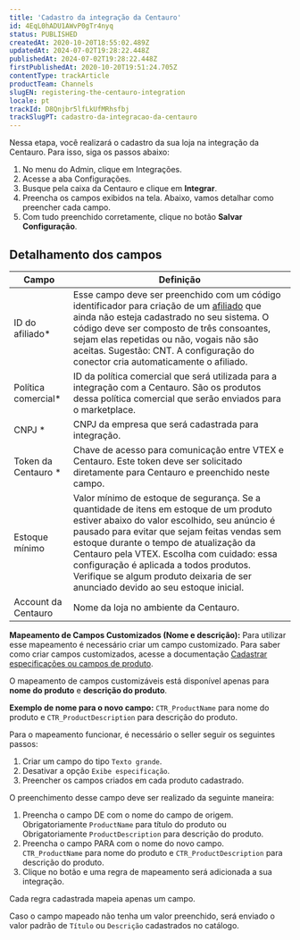 ```yaml
---
title: 'Cadastro da integração da Centauro'
id: 4EqL0hADU1AWvP0gTr4nyq
status: PUBLISHED
createdAt: 2020-10-20T18:55:02.489Z
updatedAt: 2024-07-02T19:28:22.448Z
publishedAt: 2024-07-02T19:28:22.448Z
firstPublishedAt: 2020-10-20T19:51:24.705Z
contentType: trackArticle
productTeam: Channels
slugEN: registering-the-centauro-integration
locale: pt
trackId: D8Qnjbr5lfLkUfMRhsfbj
trackSlugPT: cadastro-da-integracao-da-centauro
---
```


Nessa etapa, você realizará o cadastro da sua loja na integração da Centauro. Para isso, siga os passos abaixo:

1.    No menu do Admin, clique em Integrações.
2.    Acesse a aba Configurações.
3.    Busque pela caixa da Centauro e clique em **Integrar**.
4.    Preencha os campos exibidos na tela. Abaixo, vamos detalhar como preencher cada campo.
5.    Com tudo preenchido corretamente, clique no botão **Salvar Configuração**.

## Detalhamento dos campos 

| Campo | Definição  |
| ---------- | ---------- | 
| ID do afiliado* | Esse campo deve ser preenchido com um código identificador para criação de um [afiliado](/pt/tutorial/o-que-e-afiliado) que ainda não esteja cadastrado no seu sistema. O código deve ser composto de três consoantes, sejam elas repetidas ou não, vogais não são aceitas. Sugestão: CNT. A configuração do conector cria automaticamente o afiliado. |
| Política comercial* | ID da política comercial que será utilizada para a integração com a Centauro. São os produtos dessa política comercial que serão enviados para o marketplace.|
| CNPJ * | CNPJ da empresa que será cadastrada para integração. |
| Token da Centauro * | Chave de acesso para comunicação entre VTEX e Centauro. Este token deve ser solicitado diretamente para Centauro e preenchido neste campo.|
| Estoque mínimo | Valor mínimo de estoque de segurança. Se a quantidade de itens em estoque de um produto estiver abaixo do valor escolhido, seu anúncio é pausado para evitar que sejam feitas vendas sem estoque durante o tempo de atualização da Centauro pela VTEX. Escolha com cuidado: essa configuração é aplicada a todos produtos. Verifique se algum produto deixaria de ser anunciado devido ao seu estoque inicial.|
| Account da Centauro | Nome da loja no ambiente da Centauro. |

**Mapeamento de Campos Customizados (Nome e descrição):**  Para utilizar esse mapeamento é necessário criar um campo customizado. Para saber como criar campos customizados, acesse a documentação [Cadastrar especificações ou campos de produto](/pt/tutorial/criando-um-campo-de-produto--tutorials_106).  

<div class = "alert alert-info">
  O mapeamento de campos customizáveis está disponível apenas para <b>nome do produto</b> e <b>descrição do produto</b>.
  <p><b>Exemplo de nome para o novo campo:</b> <code>CTR_ProductName</code> para nome do produto e <code>CTR_ProductDescription</code> para descrição do produto.</p>
</div>  

Para o mapeamento funcionar, é necessário o seller seguir os seguintes passos:  

1. Criar um campo do tipo `Texto grande`.  
2. Desativar a opção  `Exibe especificação`.  
3. Preencher os campos criados em cada produto cadastrado.  

O preenchimento desse campo deve ser realizado da seguinte maneira:

1. Preencha o campo DE com o nome do campo de origem.   
Obrigatoriamente `ProductName` para título do produto ou Obrigatoriamente `ProductDescription` para descrição do produto.  
2. Preencha o campo PARA com o nome do novo campo.   
`CTR_ProductName` para nome do produto e `CTR_ProductDescription` para descrição do produto.    
3. Clique no botão e uma regra de mapeamento será adicionada a sua integração.   

<div class="alert alert-info">
Cada regra cadastrada mapeia apenas um campo.
<p>Caso o campo mapeado não tenha um valor preenchido, será enviado o valor padrão de <code>Título</code> ou <code>Descrição</code> cadastrados no catálogo.
</div>

